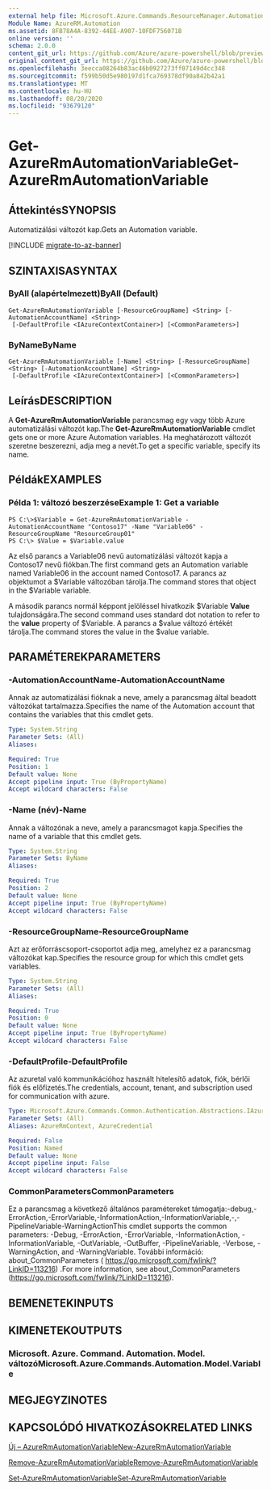 ```yaml
---
external help file: Microsoft.Azure.Commands.ResourceManager.Automation.dll-Help.xml
Module Name: AzureRM.Automation
ms.assetid: 8FB78A4A-8392-44EE-A907-10FDF756071B
online version: ''
schema: 2.0.0
content_git_url: https://github.com/Azure/azure-powershell/blob/preview/src/ResourceManager/Automation/Commands.Automation/help/Get-AzureRMAutomationVariable.md
original_content_git_url: https://github.com/Azure/azure-powershell/blob/preview/src/ResourceManager/Automation/Commands.Automation/help/Get-AzureRMAutomationVariable.md
ms.openlocfilehash: 3eecca08264b83ac46b0927273ff07149d4cc348
ms.sourcegitcommit: f599b50d5e980197d1fca769378df90a842b42a1
ms.translationtype: MT
ms.contentlocale: hu-HU
ms.lasthandoff: 08/20/2020
ms.locfileid: "93679120"
---
```

# <span data-ttu-id="8aa3f-101">Get-AzureRmAutomationVariable</span><span class="sxs-lookup"><span data-stu-id="8aa3f-101">Get-AzureRmAutomationVariable</span></span>

## <span data-ttu-id="8aa3f-102">Áttekintés</span><span class="sxs-lookup"><span data-stu-id="8aa3f-102">SYNOPSIS</span></span>
<span data-ttu-id="8aa3f-103">Automatizálási változót kap.</span><span class="sxs-lookup"><span data-stu-id="8aa3f-103">Gets an Automation variable.</span></span>

[!INCLUDE [migrate-to-az-banner](../../includes/migrate-to-az-banner.md)]

## <span data-ttu-id="8aa3f-104">SZINTAXISA</span><span class="sxs-lookup"><span data-stu-id="8aa3f-104">SYNTAX</span></span>

### <span data-ttu-id="8aa3f-105">ByAll (alapértelmezett)</span><span class="sxs-lookup"><span data-stu-id="8aa3f-105">ByAll (Default)</span></span>
```
Get-AzureRmAutomationVariable [-ResourceGroupName] <String> [-AutomationAccountName] <String>
 [-DefaultProfile <IAzureContextContainer>] [<CommonParameters>]
```

### <span data-ttu-id="8aa3f-106">ByName</span><span class="sxs-lookup"><span data-stu-id="8aa3f-106">ByName</span></span>
```
Get-AzureRmAutomationVariable [-Name] <String> [-ResourceGroupName] <String> [-AutomationAccountName] <String>
 [-DefaultProfile <IAzureContextContainer>] [<CommonParameters>]
```

## <span data-ttu-id="8aa3f-107">Leírás</span><span class="sxs-lookup"><span data-stu-id="8aa3f-107">DESCRIPTION</span></span>
<span data-ttu-id="8aa3f-108">A **Get-AzureRmAutomationVariable** parancsmag egy vagy több Azure automatizálási változót kap.</span><span class="sxs-lookup"><span data-stu-id="8aa3f-108">The **Get-AzureRmAutomationVariable** cmdlet gets one or more Azure Automation variables.</span></span>
<span data-ttu-id="8aa3f-109">Ha meghatározott változót szeretne beszerezni, adja meg a nevét.</span><span class="sxs-lookup"><span data-stu-id="8aa3f-109">To get a specific variable, specify its name.</span></span>

## <span data-ttu-id="8aa3f-110">Példák</span><span class="sxs-lookup"><span data-stu-id="8aa3f-110">EXAMPLES</span></span>

### <span data-ttu-id="8aa3f-111">Példa 1: változó beszerzése</span><span class="sxs-lookup"><span data-stu-id="8aa3f-111">Example 1: Get a variable</span></span>
```
PS C:\>$Variable = Get-AzureRmAutomationVariable -AutomationAccountName "Contoso17" -Name "Variable06" -ResourceGroupName "ResourceGroup01"
PS C:\> $Value = $Variable.value
```

<span data-ttu-id="8aa3f-112">Az első parancs a Variable06 nevű automatizálási változót kapja a Contoso17 nevű fiókban.</span><span class="sxs-lookup"><span data-stu-id="8aa3f-112">The first command gets an Automation variable named Variable06 in the account named Contoso17.</span></span>
<span data-ttu-id="8aa3f-113">A parancs az objektumot a $Variable változóban tárolja.</span><span class="sxs-lookup"><span data-stu-id="8aa3f-113">The command stores that object in the $Variable variable.</span></span>

<span data-ttu-id="8aa3f-114">A második parancs normál képpont jelöléssel hivatkozik $Variable **Value** tulajdonságára.</span><span class="sxs-lookup"><span data-stu-id="8aa3f-114">The second command uses standard dot notation to refer to the **value** property of $Variable.</span></span>
<span data-ttu-id="8aa3f-115">A parancs a $value változó értékét tárolja.</span><span class="sxs-lookup"><span data-stu-id="8aa3f-115">The command stores the value in the $value variable.</span></span>

## <span data-ttu-id="8aa3f-116">PARAMÉTEREK</span><span class="sxs-lookup"><span data-stu-id="8aa3f-116">PARAMETERS</span></span>

### <span data-ttu-id="8aa3f-117">-AutomationAccountName</span><span class="sxs-lookup"><span data-stu-id="8aa3f-117">-AutomationAccountName</span></span>
<span data-ttu-id="8aa3f-118">Annak az automatizálási fióknak a neve, amely a parancsmag által beadott változókat tartalmazza.</span><span class="sxs-lookup"><span data-stu-id="8aa3f-118">Specifies the name of the Automation account that contains the variables that this cmdlet gets.</span></span>

```yaml
Type: System.String
Parameter Sets: (All)
Aliases: 

Required: True
Position: 1
Default value: None
Accept pipeline input: True (ByPropertyName)
Accept wildcard characters: False
```

### <span data-ttu-id="8aa3f-119">-Name (név)</span><span class="sxs-lookup"><span data-stu-id="8aa3f-119">-Name</span></span>
<span data-ttu-id="8aa3f-120">Annak a változónak a neve, amely a parancsmagot kapja.</span><span class="sxs-lookup"><span data-stu-id="8aa3f-120">Specifies the name of a variable that this cmdlet gets.</span></span>

```yaml
Type: System.String
Parameter Sets: ByName
Aliases: 

Required: True
Position: 2
Default value: None
Accept pipeline input: True (ByPropertyName)
Accept wildcard characters: False
```

### <span data-ttu-id="8aa3f-121">-ResourceGroupName</span><span class="sxs-lookup"><span data-stu-id="8aa3f-121">-ResourceGroupName</span></span>
<span data-ttu-id="8aa3f-122">Azt az erőforráscsoport-csoportot adja meg, amelyhez ez a parancsmag változókat kap.</span><span class="sxs-lookup"><span data-stu-id="8aa3f-122">Specifies the resource group for which this cmdlet gets variables.</span></span>

```yaml
Type: System.String
Parameter Sets: (All)
Aliases: 

Required: True
Position: 0
Default value: None
Accept pipeline input: True (ByPropertyName)
Accept wildcard characters: False
```

### <span data-ttu-id="8aa3f-123">-DefaultProfile</span><span class="sxs-lookup"><span data-stu-id="8aa3f-123">-DefaultProfile</span></span>
<span data-ttu-id="8aa3f-124">Az azuretal való kommunikációhoz használt hitelesítő adatok, fiók, bérlői fiók és előfizetés.</span><span class="sxs-lookup"><span data-stu-id="8aa3f-124">The credentials, account, tenant, and subscription used for communication with azure.</span></span>

```yaml
Type: Microsoft.Azure.Commands.Common.Authentication.Abstractions.IAzureContextContainer
Parameter Sets: (All)
Aliases: AzureRmContext, AzureCredential

Required: False
Position: Named
Default value: None
Accept pipeline input: False
Accept wildcard characters: False
```

### <span data-ttu-id="8aa3f-125">CommonParameters</span><span class="sxs-lookup"><span data-stu-id="8aa3f-125">CommonParameters</span></span>
<span data-ttu-id="8aa3f-126">Ez a parancsmag a következő általános paramétereket támogatja:-debug,-ErrorAction,-ErrorVariable,-InformationAction,-InformationVariable,-,-PipelineVariable-WarningAction</span><span class="sxs-lookup"><span data-stu-id="8aa3f-126">This cmdlet supports the common parameters: -Debug, -ErrorAction, -ErrorVariable, -InformationAction, -InformationVariable, -OutVariable, -OutBuffer, -PipelineVariable, -Verbose, -WarningAction, and -WarningVariable.</span></span> <span data-ttu-id="8aa3f-127">További információ: about_CommonParameters ( https://go.microsoft.com/fwlink/?LinkID=113216) .</span><span class="sxs-lookup"><span data-stu-id="8aa3f-127">For more information, see about_CommonParameters (https://go.microsoft.com/fwlink/?LinkID=113216).</span></span>

## <span data-ttu-id="8aa3f-128">BEMENETEK</span><span class="sxs-lookup"><span data-stu-id="8aa3f-128">INPUTS</span></span>

## <span data-ttu-id="8aa3f-129">KIMENETEK</span><span class="sxs-lookup"><span data-stu-id="8aa3f-129">OUTPUTS</span></span>

### <span data-ttu-id="8aa3f-130">Microsoft. Azure. Command. Automation. Model. változó</span><span class="sxs-lookup"><span data-stu-id="8aa3f-130">Microsoft.Azure.Commands.Automation.Model.Variable</span></span>

## <span data-ttu-id="8aa3f-131">MEGJEGYZI</span><span class="sxs-lookup"><span data-stu-id="8aa3f-131">NOTES</span></span>

## <span data-ttu-id="8aa3f-132">KAPCSOLÓDÓ HIVATKOZÁSOK</span><span class="sxs-lookup"><span data-stu-id="8aa3f-132">RELATED LINKS</span></span>

[<span data-ttu-id="8aa3f-133">Új – AzureRmAutomationVariable</span><span class="sxs-lookup"><span data-stu-id="8aa3f-133">New-AzureRmAutomationVariable</span></span>](./New-AzureRMAutomationVariable.md)

[<span data-ttu-id="8aa3f-134">Remove-AzureRmAutomationVariable</span><span class="sxs-lookup"><span data-stu-id="8aa3f-134">Remove-AzureRmAutomationVariable</span></span>](./Remove-AzureRMAutomationVariable.md)

[<span data-ttu-id="8aa3f-135">Set-AzureRmAutomationVariable</span><span class="sxs-lookup"><span data-stu-id="8aa3f-135">Set-AzureRmAutomationVariable</span></span>](./Set-AzureRMAutomationVariable.md)


